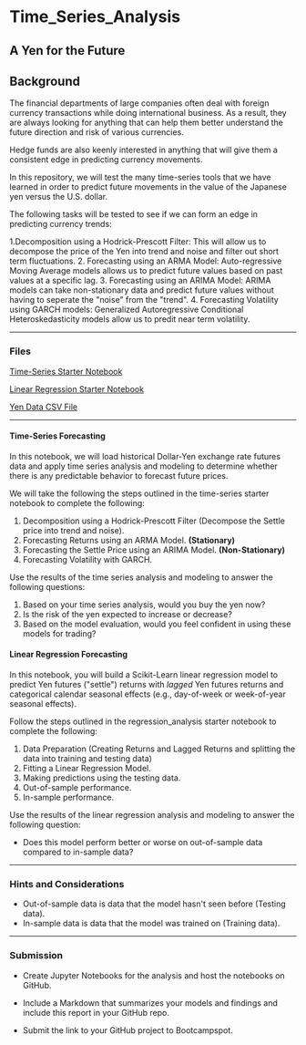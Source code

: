 # Time_Series_Analysis

## A Yen for the Future



## Background

The financial departments of large companies often deal with foreign currency transactions while doing international business. As a result, they are always looking for anything that can help them better understand the future direction and risk of various currencies.

Hedge funds are also keenly interested in anything that will give them a consistent edge in predicting currency movements.

 In this repository, we will test the many time-series tools that we have learned in order to predict future movements in the value of the Japanese yen versus the U.S. dollar.

The following tasks will be tested to see if we can form an edge in predicting currency trends:

1.Decomposition using a Hodrick-Prescott Filter: This will allow us to decompose the price of the Yen into trend and noise and filter out short term fluctuations.
2. Forecasting using an ARMA Model: Auto-regressive Moving Average models allows us to predict future values based on past values at a specific lag.
3. Forecasting using an ARIMA Model: ARIMA models can take non-stationary data and predict future values without having to seperate the "noise" from the "trend".
4. Forecasting Volatility using GARCH models: Generalized Autoregressive Conditional Heteroskedasticity models allow us to predit near term volatility.


- - -

### Files

[Time-Series Starter Notebook](Starter_Code/time_series_analysis.ipynb)

[Linear Regression Starter Notebook](Starter_Code/regression_analysis.ipynb)

[Yen Data CSV File](Starter_Code/yen.csv)

- - -



#### Time-Series Forecasting

In this notebook, we will load historical Dollar-Yen exchange rate futures data and apply time series analysis and modeling to determine whether there is any predictable behavior to forecast future prices.

We will take the following the steps outlined in the time-series starter notebook to complete the following:

1. Decomposition using a Hodrick-Prescott Filter (Decompose the Settle price into trend and noise).
2. Forecasting Returns using an ARMA Model. **(Stationary)**
3. Forecasting the Settle Price using an ARIMA Model. **(Non-Stationary)**
4. Forecasting Volatility with GARCH.

Use the results of the time series analysis and modeling to answer the following questions:

1. Based on your time series analysis, would you buy the yen now?
2. Is the risk of the yen expected to increase or decrease?
3. Based on the model evaluation, would you feel confident in using these models for trading?


#### Linear Regression Forecasting

In this notebook, you will build a Scikit-Learn linear regression model to predict Yen futures ("settle") returns with *lagged* Yen futures returns and categorical calendar seasonal effects (e.g., day-of-week or week-of-year seasonal effects).

Follow the steps outlined in the regression_analysis starter notebook to complete the following:

1. Data Preparation (Creating Returns and Lagged Returns and splitting the data into training and testing data)
2. Fitting a Linear Regression Model.
3. Making predictions using the testing data.
4. Out-of-sample performance.
5. In-sample performance.

Use the results of the linear regression analysis and modeling to answer the following question:

* Does this model perform better or worse on out-of-sample data compared to in-sample data?

- - -

### Hints and Considerations

* Out-of-sample data is data that the model hasn't seen before (Testing data).
* In-sample data is data that the model was trained on (Training data).

- - -

### Submission

* Create Jupyter Notebooks for the analysis and host the notebooks on GitHub.

* Include a Markdown that summarizes your models and findings and include this report in your GitHub repo.

* Submit the link to your GitHub project to Bootcampspot.

